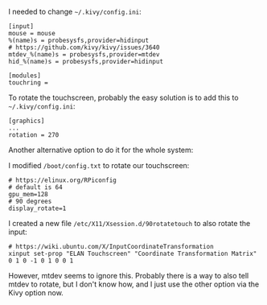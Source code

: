 I needed to change `~/.kivy/config.ini`:

    [input]
    mouse = mouse
    %(name)s = probesysfs,provider=hidinput
    # https://github.com/kivy/kivy/issues/3640
    mtdev_%(name)s = probesysfs,provider=mtdev
    hid_%(name)s = probesysfs,provider=hidinput

    [modules]
    touchring =


To rotate the touchscreen, probably the easy solution is to add this to `~/.kivy/config.ini`:

    [graphics]
    ...
    rotation = 270

Another alternative option to do it for the whole system:
    
I modified `/boot/config.txt` to rotate our touchscreen:

    # https://elinux.org/RPiconfig
    # default is 64
    gpu_mem=128
    # 90 degrees
    display_rotate=1

I created a new file `/etc/X11/Xsession.d/90rotatetouch` to also rotate the input:

    # https://wiki.ubuntu.com/X/InputCoordinateTransformation
    xinput set-prop "ELAN Touchscreen" "Coordinate Transformation Matrix" 0 1 0 -1 0 1 0 0 1

However, mtdev seems to ignore this.
Probably there is a way to also tell mtdev to rotate, but I don't know how, and I just use the other option via the Kivy option now.

